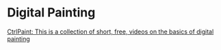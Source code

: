 # Digital Painting

[CtrlPaint: This is a collection of short, free, videos on the basics of digital painting](https://www.ctrlpaint.com/library)
